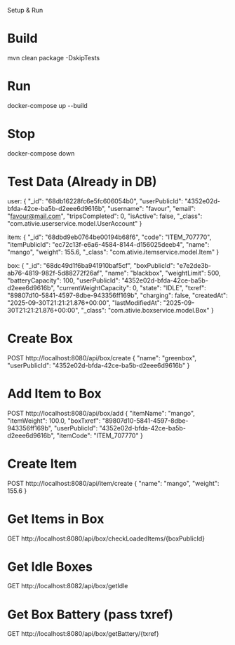 Setup & Run
# Build
mvn clean package -DskipTests
# Run
docker-compose up --build
# Stop
docker-compose down

# Test Data (Already in DB)

user: {
  "_id": "68db16228fc6e5fc606054b0",
  "userPublicId": "4352e02d-bfda-42ce-ba5b-d2eee6d9616b",
  "username": "favour",
  "email": "favour@mail.com",
  "tripsCompleted": 0,
  "isActive": false,
  "_class": "com.ativie.userservice.model.UserAccount"
}

item: {
  "_id": "68dbd9eb0764be00194b68f6",
  "code": "ITEM_707770",
  "itemPublicId": "ec72c13f-e6a6-4584-8144-d156025deeb4",
  "name": "mango",
  "weight": 155.6,
  "_class": "com.ativie.itemservice.model.Item"
}

box: {
  "_id": "68dc49d1f6ba941910baf5cf",
  "boxPublicId": "e7e2de3b-ab76-4819-982f-5d88272f26af",
  "name": "blackbox",
  "weightLimit": 500,
  "batteryCapacity": 100,
  "userPublicId": "4352e02d-bfda-42ce-ba5b-d2eee6d9616b",
  "currentWeightCapacity": 0,
  "state": "IDLE",
  "txref": "89807d10-5841-4597-8dbe-943356ff169b",
  "charging": false,
  "createdAt": "2025-09-30T21:21:21.876+00:00",
  "lastModifiedAt": "2025-09-30T21:21:21.876+00:00",
  "_class": "com.ativie.boxservice.model.Box"
}


# Create Box
POST http://localhost:8080/api/box/create
{
  "name": "greenbox",
  "userPublicId": "4352e02d-bfda-42ce-ba5b-d2eee6d9616b"
}


# Add Item to Box
   POST http://localhost:8080/api/box/add
   {
     "itemName": "mango",
     "itemWeight": 100.0,
     "boxTxref": "89807d10-5841-4597-8dbe-943356ff169b",
     "userPublicId": "4352e02d-bfda-42ce-ba5b-d2eee6d9616b",
     "itemCode": "ITEM_707770"
   }



# Create Item
   POST http://localhost:8080/api/item/create
   {
     "name": "mango",
     "weight": 155.6
   }


# Get Items in Box
   GET http://localhost:8080/api/box/checkLoadedItems/{boxPublicId}


# Get Idle Boxes
GET http://localhost:8082/api/box/getIdle


# Get Box Battery (pass txref)
GET http://localhost:8080/api/box/getBattery/{txref}
